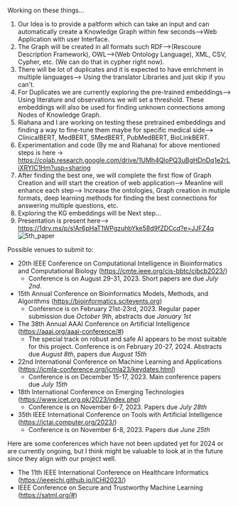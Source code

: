 Working on these things...

1. Our Idea is to provide a paltform which can take an input and can automatically create a Knowledge Graph within few seconds-->Web Application with user Interface.
2. The Graph will be created in all formats such RDF-->(Rescoure Description Framework), OWL-->(Web Ontology Language), XML, CSV, Cypher, etc.  (We can do that in cypher right now).
3. There will be lot of duplicates and it is expected to have enrichment in multiple languages--> Using the translator Libraries and just skip if you can't.
4. For Duplicates we are currently exploring the pre-trained embeddings--> Using literature and observations we will set a threshold. These embeddings will also be used for finding unknown connections among Nodes of Knowledge Graph.
5. Riahana and I are working on testing these pretrained embeddings and finding a way to fine-tune them maybe for specific medical side--> ClinicalBERT, MedBERT, SMedBERT, PubMedBERT, BioLinkBERT.
6. Experimentation and code (By me and Riahana) for above mentioned steps is here -> https://colab.research.google.com/drive/1UMh4QloPQ3uBgHDnDq1e2rLiXRYIC1Hm?usp=sharing
7. After finding the best one, we will complete the first flow of Graph Creation and will start the creation of web application--> Meanline will enhance each step--> Increase the ontologies, Graph creation in mutiple formats, deep learning methods for finding the best connections for answering multiple questions, etc.
8. Exploring the KG embeddings will be Next step...
9. Presentation is present here--> https://1drv.ms/p/s!Ar6pHaT1WPgzuhbYke58d9fZDCcd?e=JJFZ4q
![5th_paper](https://github.com/bukharilab/xplainablityinhealthcare/assets/45236572/e96687e8-b649-4733-8aba-2c7693614626)

Possible venues to submit to:
* 20th IEEE Conference on Computational Intelligence in Bioinformatics and Computational Biology (https://cmte.ieee.org/cis-bbtc/cibcb2023/)
  *   Conference is on August 29-31, 2023. Short papers are due *July 2nd*. 
* 15th Annual Conference on Bioinformatics Models, Methods, and Algorithms (https://bioinformatics.scitevents.org)
  *   Conference is on February 21st-23rd, 2023. Regular paper submission due *October 9th*, abstracts due *January 1st*
* The 38th Annual AAAI Conference on Artificial Intelligence (https://aaai.org/aaai-conference/#)
  *   The special track on robust and safe AI appears to be most suitable for this project. Conference is on February 20-27, 2024. Abstracts due *August 8th*, papers due *August 15th*
* 22nd International Conference on Machine Learning and Applications (https://icmla-conference.org/icmla23/keydates.html)
  *   Conference is on December 15-17, 2023. Main conference papers due *July 15th*
* 18th International Conference on Emerging Technologies (https://www.icet.org.pk/2023/index.php)
  *   Conference is on November 6-7, 2023. Papers due *July 28th*
* 35th IEEE International Conference on Tools with Artificial Intelligence (https://ictai.computer.org/2023/)
  *   Conference is on November 6-8, 2023. Papers due *June 25th*

Here are some conferences which have not been updated yet for 2024 or are currently ongoing, but I think might be valuable to look at in the future since they align with our project well. 
* The 11th IEEE International Conference on Healthcare Informatics (https://ieeeichi.github.io/ICHI2023/)
* IEEE Conference on Secure and Trustworthy Machine Learning (https://satml.org/#)
